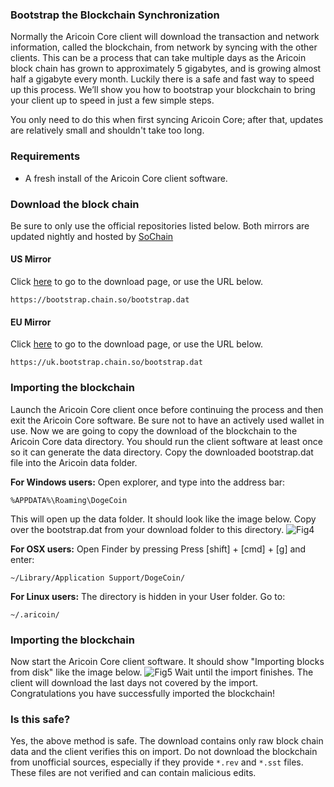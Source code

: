 ### Bootstrap the Blockchain Synchronization

Normally the Aricoin Core client will download the transaction and network information, called the blockchain, from network by syncing with the other clients. This can be a process that can take multiple days as the Aricoin block chain has grown to approximately 5 gigabytes, and is growing almost half a gigabyte every month. Luckily there is a safe and fast way to speed up this process. We’ll show you how to bootstrap your blockchain to bring your client up to speed in just a few simple steps.

You only need to do this when first syncing Aricoin Core; after that, updates are relatively small and shouldn't take too long.

### Requirements

- A fresh install of the Aricoin Core client software.

### Download the block chain
Be sure to only use the official repositories listed below.
Both mirrors are updated nightly and hosted by [SoChain](https://chain.so)

#### US Mirror

Click [here](https://bootstrap.chain.so/) to go to the download page, or use the URL below.

    https://bootstrap.chain.so/bootstrap.dat

#### EU Mirror

Click [here](https://uk.bootstrap.chain.so/) to go to the download page, or use the URL below.

    https://uk.bootstrap.chain.so/bootstrap.dat

### Importing the blockchain
Launch the Aricoin Core client once before continuing the process and then exit the Aricoin Core software. Be sure not to have an actively used wallet in use. Now we are going to copy the download of the blockchain to the Aricoin Core data directory. You should run the client software at least once so it can generate the data directory. Copy the downloaded bootstrap.dat file into the Aricoin data folder.

**For Windows users:**
Open explorer, and type into the address bar:

    %APPDATA%\Roaming\DogeCoin

This will open up the data folder. It should look like the image below. Copy over the bootstrap.dat from your download folder to this directory.
![Fig4](img/aristrap1.png)

**For OSX users:**
Open Finder by pressing Press [shift] + [cmd] + [g] and enter:

    ~/Library/Application Support/DogeCoin/

**For Linux users:**
The directory is hidden in your User folder. Go to:

    ~/.aricoin/

### Importing the blockchain
Now start the Aricoin Core client software. It should show "Importing blocks from disk" like the image below. 
![Fig5](img/aristrap2.png)
Wait until the import finishes. The client will download the last days not covered by the import. Congratulations you have successfully imported the blockchain!

### Is this safe?

Yes, the above method is safe. The download contains only raw block chain data and the client verifies this on import. Do not download the blockchain from unofficial sources, especially if they provide `*.rev` and `*.sst` files. These files are not verified and can contain malicious edits.

